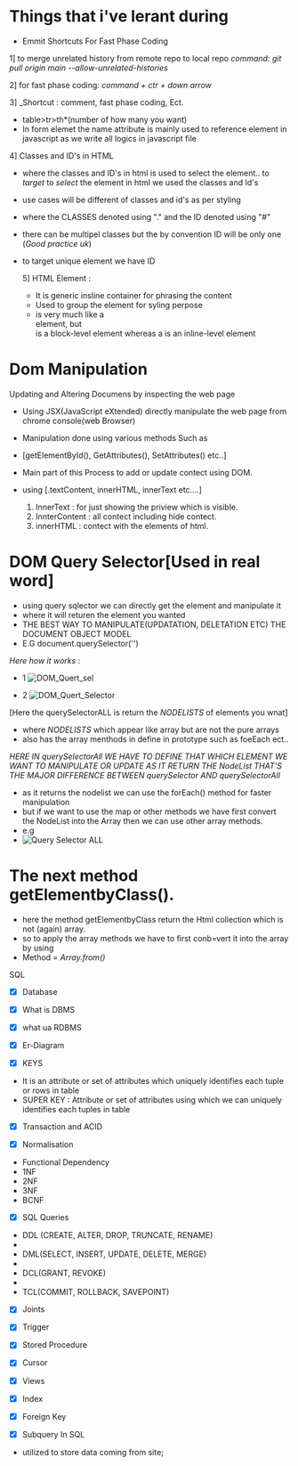 # Things that i've lerant during 

* Emmit Shortcuts For Fast Phase Coding 
  
1] to merge unrelated history from remote repo to local repo
*command: git pull origin main --allow-unrelated-histories*

2] for fast phase coding: *command + ctr + down arrow*
 
3] _Shortcut : comment, fast phase coding, Ect.

- table>tr>th*(number of how many you want)
- In form elemet the name attribute is mainly used to reference element in javascript as we write all logics in javascript file

4] Classes and ID's in HTML 
- where the classes and ID's in html is used to select the element.. to *target* to *select* the element in html we used the classes and Id's
- use cases will be different of classes and id's as per styling
- where the CLASSES denoted using "." and  the ID denoted using "#"
- there can be multipel classes but the by convention ID will be only one (*Good practice uk*)
- to target unique element we have ID

  5] HTML <span> Element :
  - It is generic insline container for phrasing the content
  - Used to group the element for syling perpose
  - is very much like a <div> element, but <div> is a block-level element whereas a <span> is an inline-level element


# Dom Manipulation
Updating and Altering Documens by inspecting the web page
- Using JSX(JavaScript eXtended) directly manipulate the web page from chrome console(web Browser)
- Manipulation done using various methods Such as
- [getElementById(), GetAttributes(), SetAttributes() etc..]
- Main part of this Process to add or update contect using DOM.
- using [.textContent, innerHTML, innerText etc....]
  
  1) InnerText : for just showing the priview which is visible.
  2) InnterContent : all contect including hide contect.
  3) innerHTML : contect with the elements of html.
 
# DOM Query Selector[Used in real word]
- using query sqlector we can directly get the element and manipulate it 
- where it will returen the element you wanted
- THE BEST WAY TO MANIPULATE(UPDATATION, DELETATION ETC) THE DOCUMENT OBJECT MODEL
- E.G
document.querySelector('<element>')

*Here how it works* :
- 1
![DOM_Quert_sel](https://github.com/cnnarayanchavan/Grind-1313/assets/113028954/bcb03f67-0193-4ec0-9761-7a929b8d3b2e)

- 2
![DOM_Quert_Selector](https://github.com/cnnarayanchavan/Grind-1313/assets/113028954/de765653-c79e-4917-91d1-be32c6aad659)




[Here the querySelectorALL is return the *NODELISTS* of elements you wnat]

- where *NODELISTS*  which appear like array but are not the pure arrays
- also has the array menthods in define in prototype such as foeEach ect..

*HERE IN querySelectorAll WE HAVE TO DEFINE THAT WHICH ELEMENT WE WANT TO MANIPULATE OR UPDATE AS IT RETURN THE NodeList  THAT'S THE MAJOR DIFFERENCE BETWEEN querySelector AND querySelectorAll*
- as it returns the nodelist we can use the forEach() method for faster manipulation
- but if we want to use the map or other methods we have first convert the NodeList into the Array then we can use other array methods.
- e.g
-  ![Query Selector ALL](https://github.com/cnnarayanchavan/Grind-1313/assets/113028954/fdefd25f-428f-4761-9025-1fd9144420c0)

# The next method getElementbyClass().
- here the method getElementbyClass return the Html collection which is not (again) array.
- so to apply the array methods we have to first conb=vert it into the array by using
- Method = *Array.from(<Name>)*


SQL
- [x] Database

- [x] What is DBMS

- [x] what ua RDBMS

- [x] Er-Diagram

- [x] KEYS
* It is an attribute or set of attributes which uniquely identifies each tuple or rows in table
* SUPER KEY : Attribute or set of attributes using which we can uniquely identifies each tuples in table
- [x] Transaction and ACID

- [x] Normalisation
- Functional Dependency 
- 1NF
- 2NF
- 3NF
- BCNF
- [x] SQL Queries 
- DDL (CREATE, ALTER, DROP, TRUNCATE, RENAME)
- 
- DML(SELECT, INSERT, UPDATE, DELETE, MERGE)
- 
- DCL(GRANT, REVOKE)
- 
- TCL(COMMIT, ROLLBACK, SAVEPOINT)
- [x] Joints 
- [x] Trigger 
- [x] Stored Procedure
- [x] Cursor 
- [x] Views 
- [x] Index 
- [x] Foreign Key
- [x] Subquery In SQL
  

- utilized to store data coming from site;
  




